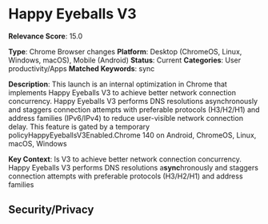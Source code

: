 # Happy Eyeballs V3

**Relevance Score**: 15.0

**Type**: Chrome Browser changes
**Platform**: Desktop (ChromeOS, Linux, Windows, macOS), Mobile (Android)
**Status**: Current
**Categories**: User productivity/Apps
**Matched Keywords**: sync

**Description**:
This launch is an internal optimization in Chrome that implements Happy Eyeballs V3 to achieve better network connection concurrency. Happy Eyeballs V3 performs DNS resolutions asynchronously and staggers connection attempts with preferable protocols (H3/H2/H1) and address families (IPv6/IPv4) to reduce user-visible network connection delay. This feature is gated by a temporary policyHappyEyeballsV3Enabled.Chrome 140 on Android, ChromeOS, Linux, macOS, Windows

**Key Context**: ls V3 to achieve better network connection concurrency. Happy Eyeballs V3 performs DNS resolutions a**sync**hronously and staggers connection attempts with preferable protocols (H3/H2/H1) and address families

## Security/Privacy
